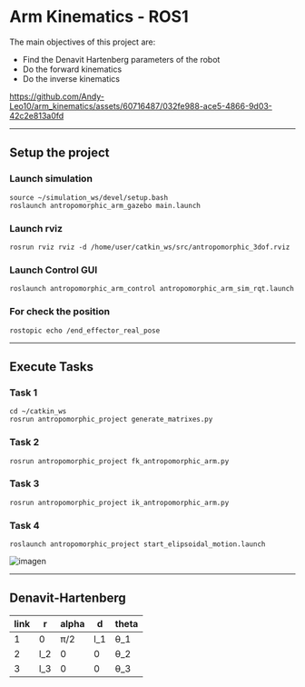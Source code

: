# Arm Kinematics - ROS1

The main objectives of this project are:
- Find the Denavit Hartenberg parameters of the robot
- Do the forward kinematics
- Do the inverse kinematics


https://github.com/Andy-Leo10/arm_kinematics/assets/60716487/032fe988-ace5-4866-9d03-42c2e813a0fd


---
## Setup the project

### Launch simulation

    source ~/simulation_ws/devel/setup.bash
    roslaunch antropomorphic_arm_gazebo main.launch

### Launch rviz

    rosrun rviz rviz -d /home/user/catkin_ws/src/antropomorphic_3dof.rviz

### Launch Control GUI

    roslaunch antropomorphic_arm_control antropomorphic_arm_sim_rqt.launch 

### For check the position

    rostopic echo /end_effector_real_pose

---
## Execute Tasks
### Task 1

    cd ~/catkin_ws
    rosrun antropomorphic_project generate_matrixes.py

### Task 2

    rosrun antropomorphic_project fk_antropomorphic_arm.py

### Task 3

    rosrun antropomorphic_project ik_antropomorphic_arm.py

### Task 4

    roslaunch antropomorphic_project start_elipsoidal_motion.launch

![imagen](https://github.com/Andy-Leo10/arm_kinematics/assets/60716487/eab46fa5-893c-4e6c-8918-3670153431e2)

---
## Denavit-Hartenberg

| link | r   | alpha | d   | theta   |
|------|-----|-------|-----|---------|
| 1    | 0   | π/2   | l_1 | θ_1     |
| 2    | l_2 | 0     | 0   | θ_2     |
| 3    | l_3 | 0     | 0   | θ_3     |
